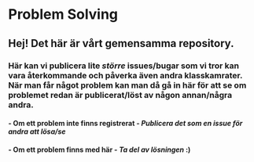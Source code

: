 # Problem Solving

## Hej! Det här är vårt gemensamma repository. 

### Här kan vi publicera lite ***större*** issues/bugar som vi tror kan vara återkommande och påverka även andra klasskamrater. När man får något problem kan man då gå in här för att se om problemet redan är publicerat/löst av någon annan/några andra.

#### - Om ett problem inte finns registrerat - *Publicera det som en issue för andra att lösa/se*

#### - Om ett problem finns med här - *Ta del av lösningen* :)
